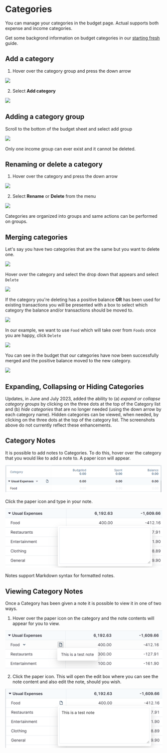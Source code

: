 # Categories

You can manage your categories in the budget page. Actual supports both expense and income categories.

Get some backgrond information on budget categories in our [starting fresh](/docs/getting-started/starting-fresh#2-setting-up-your-budget-categories) guide.

## Add a category

1. Hover over the category group and press the down arrow

![](/img/categories/CategoryGroupRename.png)

2. Select **Add category**

![](/img/categories/CategoryGroupAddCategory.png)

## Adding a category group

Scroll to the bottom of the budget sheet and select add group

![](/img/categories/AddCategoryGroup.png)

Only one income group can ever exist and it cannot be deleted.

## Renaming or delete a category

1. Hover over the category and press the down arrow

![](/img/categories/RenameCategoryDropDown.png)

2. Select **Rename** or **Delete** from the menu

![](/img/categories/RenameCategoryOptions.png)

Categories are organized into groups and same actions can be performed on groups.

## Merging categories

Let's say you have two categories that are the same but you want to delete one.

![](/img/categories/DuplicatedCategories.png)

Hover over the category and select the drop down that appears and select `Delete`

![](/img/categories/RenameCategoryOptions.png)

If the category you're deleting has a positive balance **OR** has been used for existing transactions you will be presented with a box to select which category the balance and/or transactions should be moved to.

![](/img/categories/CategoryDeleteConfirmation.png)

In our example, we want to use `Food` which will take over from `Foods` once you are happy, click `Delete`

![](/img/categories/CategoryDeleteConfirmationNewCat.png)

You can see in the budget that our categories have now been successfully merged and the positive balance moved to the new category.

![](/img/categories/CategoriesMerged.png)

## Expanding, Collapsing or Hiding Categories
Updates, in June and July 2023, added the ability to (a) *expand or collapse category groups* by clicking on the three dots at the top of the Category list and (b) *hide categories* that are no longer needed (using the down arrow by each category name). Hidden categories can be viewed, when needed, by clicking on the three dots at the top of the category list. The screenshots above do not currently reflect these enhancements.

## Category Notes

It is possible to add notes to Categories. To do this, hover over the category that you would like to add a note to. A paper icon will appear.

![](/static/img/categories/CategoryGroupRename.png)

Click the paper icon and type in your note.

![](/static/img/categories/CategoryAddNote.png)

Notes support Markdown syntax for formatted notes.

## Viewing Category Notes

Once a Category has been given a note it is possible to view it in one of two ways.

1. Hover over the paper icon on the category and the note contents will appear for you to view.

![](/static/img/categories/CategoryViewNoteHover.png)

2. Click the paper icon. This will open the edit box where you can see the note content and also edit the note, should you wish.

![](/static/img/categories/CategoryEditNote.png)
